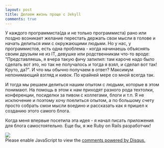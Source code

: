 ```yaml
---
layout: post
title: Делаем жизнь проще с Jekyll
comments: true
---
```


У каждого программиста(да и не только программиста) рано или поздно возникает желание перестать держать свои мысли в голове
и начать делиться ими с окружающими людьми. Но у нас, у программистов, есть одна проблема - когда начинаешь объяснять своим друзьям не из IT,
девушке или родственникам что-то вроде: "Представляешь, я вчера такую фичу запилил: там кароче надо было сделать вот это, но так не получалось
и тогда я взял, и сделал вот так! Круто, да?". И что мы обычно получаем в ответ? Максимум непонимающий взгляд и кивок. По крайней мере со мной
всегда так.

И тогда мы решаем делиться нашим опытом с людьми, которые в этом понимают. На помощь в этом к нам приходят разного рода техтолки, конференции,
посиделки за пивом с коллегами, блоги и т.п. Я не исключение и поэтому хочу поелиться опытом, а по большому счету просто собрать смои мысли воедино
и рассказать как я пришел к созданию этого самого блога.

Когда меня впервые посетила эта идея - я начал писать приложения для блога самостоятельно. Еще бы, я же Ruby on Rails разработчик! 

<image src=../images/jekyll-start.jpg />



<!--There is disqus comments code below-->

<div id="disqus_thread"></div>
<script>

var disqus_config = function () {
this.page.url = 'http://murzvo.github.io/Hello-World/';
this.page.identifier = 'murzvo.github.io/Hello-World';
};

(function() { // DON'T EDIT BELOW THIS LINE
var d = document, s = d.createElement('script');

s.src = '//muzakvladimir.disqus.com/embed.js';

s.setAttribute('data-timestamp', +new Date());
(d.head || d.body).appendChild(s);
})();
</script>
<noscript>Please enable JavaScript to view the <a href="https://disqus.com/?ref_noscript" rel="nofollow">comments powered by Disqus.</a></noscript>
